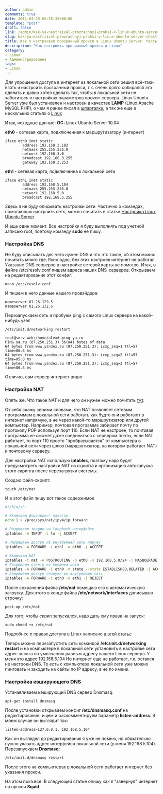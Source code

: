 ```yaml
---
author: admin
comments: true
date: 2011-04-28 06:58:33+00:00
template: "post"
draft: false
link: /admin/kak-ya-nastraival-prozrachnyj-proksi-v-linux-ubuntu-server-chast-1
slug: kak-ya-nastraival-prozrachnyj-proksi-v-linux-ubuntu-server-chast-1
title: Как я настраивал прозрачный прокси в Linux Ubuntu Server. Часть 1
description: "Как настроить прозрачный прокси в Linux"
category:
- Linux
- Администрирование
tags:
- Linux
---
```


Для упрощения доступа в интернет из локальной сети решил всё-таки взять и настроить прозрачный прокси, т.к. очень долго собирался это сделать и давно хотел сделать так, чтобы в локальной сети не заботиться о настройках параметров прокси-сервера. Linux Ubuntu Server уже был установлен и настроен в качестве **LAMP** (Linux Apache MySQL PHP), о чем я ранее писал в [шпаргалке](/linux/nastrojka-linux-ubuntu-server/), а так же еще в нескольких статьях о [Linux](/category/linux/)


Итак, исходные данные: 
**ОС:** Linux Ubuntu Server 10.04

**eth0** - сетевая карта, подключенная к маршрутизатору (интернет)

```
iface eth0 inet static
        address 192.168.3.102
        netmask 255.255.255.0
        network 192.168.3.0
        broadcast 192.168.3.255
        gateway 192.168.3.253
```

**eth1** - сетевая карта, подключенна к локальной сети

```
iface eth1 inet static
        address 192.168.5.104
        netmask 255.255.255.0
        network 192.168.5.0
        broadcast 192.168.5.255
```

Здесь я не буду описывать настройки сети. Частично о командах, помогающих настроить сеть, можно почитать в статье [Настройка Linux Ubuntu Server](/linux/nastrojka-linux-ubuntu-server/)


И еще один момент. Все настройки я буду выполнять под учетной записью root, поэтому команду **sudo** не пишу.


### Настройка DNS

Не буду описывать для чего нужен DNS и что это такое, об этом можно почитать много где. 
Ясно одно, без этих настроек интернет не работал. Указание DNS серверов в настройке сетевой карты не помогло.
Итак, в файле /etc/resolv.conf пишем адреса наших DNS-серверов. Открываем на редактирование этот конфиг:
```
nano /etc/resolv.conf
```
И пишем в него данные нашего провайдера:

```
nameserver 81.26.129.5
nameserver 81.26.132.6
```


Перезапускаем сеть и пробуем ping с самого Linux сервера на какой-нибудь узел
```
/etc/init.d/networking restart

root@serv-web:/home/alex# ping ya.ru
PING ya.ru (87.250.251.3) 56(84) bytes of data.
64 bytes from www.yandex.ru (87.250.251.3): icmp_seq=1 ttl=57 time=86.6 ms
64 bytes from www.yandex.ru (87.250.251.3): icmp_seq=2 ttl=57 time=85.0 ms
64 bytes from www.yandex.ru (87.250.251.3): icmp_seq=3 ttl=57 time=86.8 ms
```


Отлично, сам сервер интернет видит.

### Настройка NAT

Опять же. Что такое NAT и для чего он нужен можно почитать [тут](http://ru.wikipedia.org/wiki/NAT). 

От себя скажу своими словами, что NAT позволяет сетевым программам в локальной сети работать как будто они работают в интернет напрямую, а не через какой-то маршрутизатор или другой компьютер. Например, почтовая программа забирает почту по протоколу POP используя порт 110. Если NAT не настроен, то почтовая программа не сможет даже соединиться с сервером почты, если NAT работает, то порт 110 просто "пробрасывается" от компьютера в локальной сети через шлюз (маршрутизатор, на котором работает NAT) к почтовому серверу. 

Для настройки NAT использую **iptables**, поэтому надо будет предусмотреть настройки NAT из скрипта и организацию автозапуска этого скрипта после перезагрузки системы.

Создаю файл-скрипт:
```
touch /etc/nat
```

И в этот файл пишу вот такое содержимое:

```bash
#!/bin/sh

# Включаем форвардинг пакетов
echo 1 > /proc/sys/net/ipv4/ip_forward

# Разрешаем трафик на loopback-интерфейсе
iptables -A INPUT -i lo -j ACCEPT

# Разрешаем доступ из внутренней сети наружу
iptables -A FORWARD -i eth1 -o eth0 -j ACCEPT

# Включаем NAT
iptables -t nat -A POSTROUTING -o eth0 -s 192.168.5.0/24 -j MASQUERADE
# Разрешаем ответы из внешней сети
iptables -A FORWARD -i eth0 -m state --state ESTABLISHED,RELATED -j ACCEPT 
# Запрещаем доступ снаружи во внутреннюю сеть
iptables -A FORWARD -i eth0 -o eth1 -j REJECT
```

После сохранения файла **/etc/nat** помещаю его в автоматическую загрузку. Для этого в конце файла **/etc/network/interfaces** дописываю строчку:
```
post-up /etc/nat
```

Для того, чтобы скрип запускался, надо дать ему права на запуск:
```
sudo chmod +x /etc/nat
```
Подробнее о правах доступа в Linux написано [в этой статье](/linux/prava-dostupa-v-linux/)


Теперь можно перезапустить сеть командой **/etc/init.d/networking restart** и на компьютере в локальной сети установить в настройке сети адрес шлюза по умолчанию равным адресу нашего Linux сервера. У меня это адрес 192.168.5.104 Но интернет еще не работает, т.к. остался не настроен DNS. То есть с компьютера локальной сети уже можно пинговать и заходить на сайты по IP адресу, а не по имени.


### Настройка кэширующего DNS

Устанавливаем кэширующий DNS сервер Dnsmasq:
```
apt-get install dnsmasq
```

После установки открываем конфиг **/etc/dnsmasq.conf** на редактирование, ищем и раскомментируем параметр **listen-address**. В моем случае он выглядит так:

```
listen-address=127.0.0.1, 192.168.5.104
```

Как он выглядел до редактирования я уже не помню, но обязательно нужно указать адрес интерфейса локальной сети (у меня 192.168.5.104).
Перезапускаем **Dnsmasq**:
```
/etc/init.d/dnsmasq restart
```
После этого на компьютерах в локальной сети работает интернет без указания прокси.

На этом пока всё. В следующей статье опишу как я "завернул" интернет на прокси **Squid**
